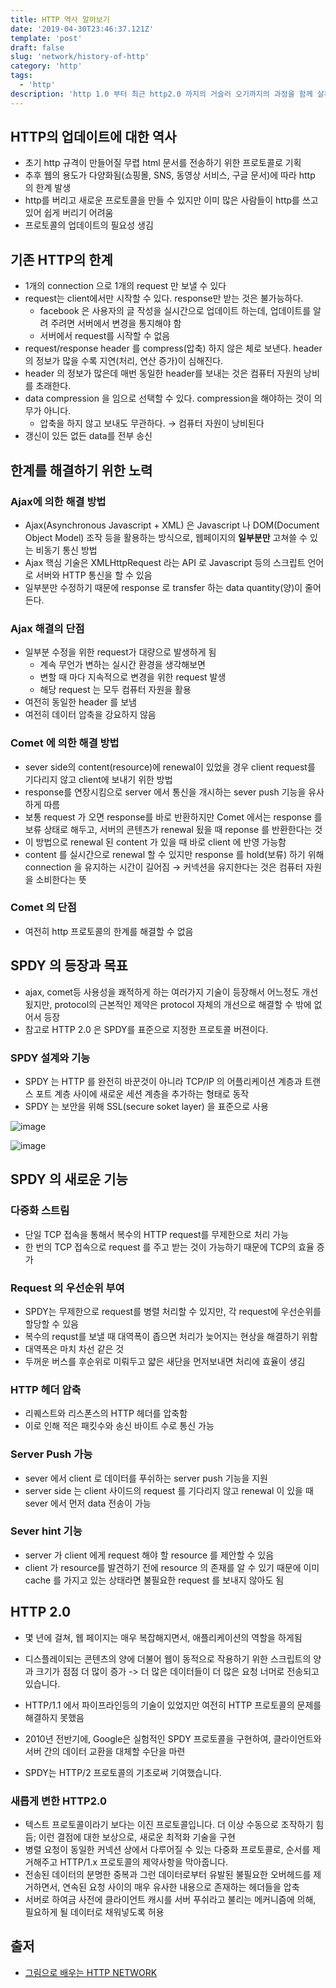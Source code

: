 ```yaml
---
title: HTTP 역사 알아보기
date: '2019-04-30T23:46:37.121Z'
template: 'post'
draft: false
slug: 'network/history-of-http'
category: 'http'
tags:
  - 'http'
description: 'http 1.0 부터 최근 http2.0 까지의 거슬러 오기까지의 과정을 함께 살펴본다.'
---
```


## HTTP의 업데이트에 대한 역사

- 초기 http 규격이 만들어질 무렵 html 문서를 전송하기 위한 프로토콜로 기획
- 추후 웹의 용도가 다양화됨(쇼핑몰, SNS, 동영상 서비스, 구글 문서)에 따라 http 의 한계 발생
- http를 버리고 새로운 프로토콜을 만들 수 있지만 이미 많은 사람들이 http를 쓰고 있어 쉽게 버리기 어려움
- 프로토콜의 업데이트의 필요성 생김

## 기존 HTTP의 한계

- 1개의 connection 으로 1개의 request 만 보낼 수 있다
- request는 client에서만 시작할 수 있다. response만 받는 것은 불가능하다.
  - facebook 은 사용자의 글 작성을 실시간으로 업데이트 하는데, 업데이트를 알려 주려면 서버에서 변경을 통지해야 함
  - 서버에서 request를 시작할 수 없음
- request/response header 를 compress(압축) 하지 않은 체로 보낸다. header 의 정보가 많을 수록 지연(처리, 연산 증가)이 심해진다.
- header 의 정보가 많은데 매번 동일한 header를 보내는 것은 컴퓨터 자원의 낭비를 초래한다.
- data compression 을 임으로 선택할 수 있다. compression을 해야하는 것이 의무가 아니다.
  - 압축을 하지 않고 보내도 무관하다. → 컴퓨터 자원이 낭비된다
- 갱신이 있든 없든 data를 전부 송신

## 한계를 해결하기 위한 노력

### Ajax에 의한 해결 방법

- Ajax(Asynchronous Javascript + XML) 은 Javascript 나 DOM(Document Object Model) 조작 등을 활용하는 방식으로, 웹페이지의 **일부분만** 고쳐쓸 수 있는 비동기 통신 방법
- Ajax 핵심 기술은 XMLHttpRequest 라는 API 로 Javascript 등의 스크립트 언어로 서버와 HTTP 통신을 할 수 있음
- 일부분만 수정하기 때문에 response 로 transfer 하는 data quantity(양)이 줄어든다.

### Ajax 해결의 단점

- 일부분 수정을 위한 request가 대량으로 발생하게 됨
  - 계속 무언가 변하는 실시간 환경을 생각해보면
  - 변할 때 마다 지속적으로 변경을 위한 request 발생
  - 해당 request 는 모두 컴퓨터 자원을 활용
- 여전히 동일한 header 를 보냄
- 여전히 데이터 압축을 강요하지 않음

### Comet 에 의한 해결 방법

- sever side의 content(resource)에 renewal이 있었을 경우 client request를 기다리지 않고 client에 보내기 위한 방법
- response를 연장시킴으로 server 에서 통신을 개시하는 sever push 기능을 유사하게 따름
- 보통 request 가 오면 response를 바로 반환하지만 Comet 에서는 response 를 보류 상태로 해두고, 서버의 콘텐츠가 renewal 됬을 때 reponse 를 반환한다는 것
- 이 방법으로 renewal 된 content 가 있을 때 바로 client 에 반영 가능함
- content 를 실시간으로 renewal 할 수 있지만 response 를 hold(보류) 하기 위해 connection 을 유지하는 시간이 길어짐 → 커넥션을 유지한다는 것은 컴퓨터 자원을 소비한다는 뜻

### Comet 의 단점

- 여전히 http 프로토콜의 한계를 해결할 수 없음

## SPDY 의 등장과 목표

- ajax, comet등 사용성을 쾌적하게 하는 여러가지 기술이 등장해서 어느정도 개선 됬지만, protocol의 근본적인 제약은 protocol 자체의 개선으로 해결할 수 밖에 없어서 등장
- 참고로 HTTP 2.0 은 SPDY를 표준으로 지정한 프로토콜 버젼이다.

### SPDY 설계와 기능

- SPDY 는 HTTP 를 완전히 바꾼것이 아니라 TCP/IP 의 어플리케이션 계층과 트랜스 포트 계층 사이에 새로운 세션 계층을 추가하는 형태로 동작
- SPDY 는 보안을 위해 SSL(secure soket layer) 을 표준으로 사용

![image](https://user-images.githubusercontent.com/35516239/58229113-c1542280-7d6b-11e9-89df-f58be7d02274.png)

![image](https://user-images.githubusercontent.com/35516239/58229434-b51c9500-7d6c-11e9-8f5d-45d63dddc384.png)

## SPDY 의 새로운 기능

### 다중화 스트림

- 단일 TCP 접속을 통해서 복수의 HTTP request를 무제한으로 처리 가능
- 한 번의 TCP 접속으로 request 를 주고 받는 것이 가능하기 때문에 TCP의 효율 증가

### Request 의 우선순위 부여

- SPDY는 무제한으로 request를 병렬 처리할 수 있지만, 각 request에 우선순위를 할당할 수 있음
- 복수의 requst를 보낼 때 대역폭이 좁으면 처리가 늦어지는 현상을 해결하기 위함
- 대역폭은 마치 차선 같은 것
- 두꺼운 버스를 후순위로 미뤄두고 얇은 새단을 먼저보내면 처리에 효율이 생김

### HTTP 헤더 압축

- 리퀘스트와 리스폰스의 HTTP 헤더를 압축함
- 이로 인해 적은 패킷수와 송신 바이트 수로 통신 가능

### Server Push 가능

- sever 에서 client 로 데이터를 푸쉬하는 server push 기능을 지원
- server side 는 client 사이드의 request 를 기다리지 않고 renewal 이 있을 때 sever 에서 먼저 data 전송이 가능

### Sever hint 기능

- server 가 client 에게 request 해야 할 resource 를 제안할 수 있음
- client 가 resource를 발견하기 전에 resource 의 존재를 알 수 있기 때문에 이미 cache 를 가지고 있는 상태라면 불필요한 request 를 보내지 않아도 됨

## HTTP 2.0

- 몇 년에 걸쳐, 웹 페이지는 매우 복잡해지면서, 애플리케이션의 역할을 하게됨

- 디스플레이되는 콘텐츠의 양에 더불어 웹이 동적으로 작용하기 위한 스크립트의 양과 크기가 점점 더 많이 증가 -> 더 많은 데이터들이 더 많은 요청 너머로 전송되고 있습니다.
- HTTP/1.1 에서 파이프라인등의 기술이 있었지만 여전히 HTTP 프로토콜의 문제를 해결하지 못했음
- 2010년 전반기에, Google은 실험적인 SPDY 프로토콜을 구현하여, 클라이언트와 서버 간의 데이터 교환을 대체할 수단을 마련
- SPDY는 HTTP/2 프로토콜의 기초로써 기여했습니다.

### 새롭게 변한 HTTP2.0

- 텍스트 프로토콜이라기 보다는 이진 프로토콜입니다. 더 이상 수동으로 조작하기 힘듬; 이런 결점에 대한 보상으로, 새로운 최적화 기술을 구현
- 병렬 요청이 동일한 커넥션 상에서 다루어질 수 있는 다중화 프로토콜로, 순서를 제거해주고 HTTP/1.x 프로토콜의 제약사항을 막아줍니다.
- 전송된 데이터의 분명한 중복과 그런 데이터로부터 유발된 불필요한 오버헤드를 제거하면서, 연속된 요청 사이의 매우 유사한 내용으로 존재하는 헤더들을 압축
- 서버로 하여금 사전에 클라이언트 캐시를 서버 푸쉬라고 불리는 메커니즘에 의해, 필요하게 될 데이터로 채워넣도록 허용

## 출저

- [그림으로 배우는 HTTP NETWORK](http://www.kyobobook.co.kr/product/detailViewKor.laf?ejkGb=KOR&mallGb=KOR&barcode=9788931447897&orderClick=LAG&Kc=)
